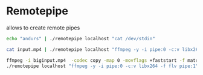 # Remotepipe

allows to create remote pipes


```bash
echo "andurs" | ./remotepipe localhost "cat /dev/stdin"

```


```bash
cat input.mp4 | ./remotepipe localhost "ffmpeg -y -i pipe:0 -c:v libx264 -f flv pipe:1" | ffplay -
```



```bash
ffmpeg -i biginput.mp4  -codec copy -map 0 -movflags +faststart -f matroska pipe:1 | 
./remotepipe localhost "ffmpeg -y -i pipe:0 -c:v libx264 -f flv pipe:1" > newfile.mp4
```

